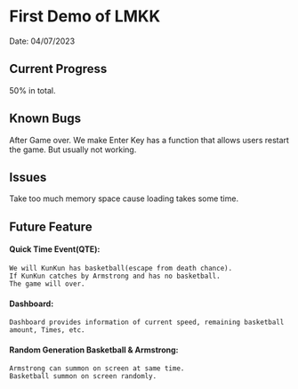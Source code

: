 # First Demo of LMKK
  Date: 04/07/2023

## Current Progress
  50% in total.

## Known Bugs
  After Game over.
  We make Enter Key has a function that allows users restart the game.
  But usually not working.

## Issues
  Take too much memory space cause loading takes some time.

## Future Feature
  #### Quick Time Event(QTE): 
    We will KunKun has basketball(escape from death chance).
    If KunKun catches by Armstrong and has no basketball.
    The game will over.
  #### Dashboard:
    Dashboard provides information of current speed, remaining basketball amount, Times, etc.
  #### Random Generation Basketball & Armstrong:
    Armstrong can summon on screen at same time.
    Basketball summon on screen randomly.

